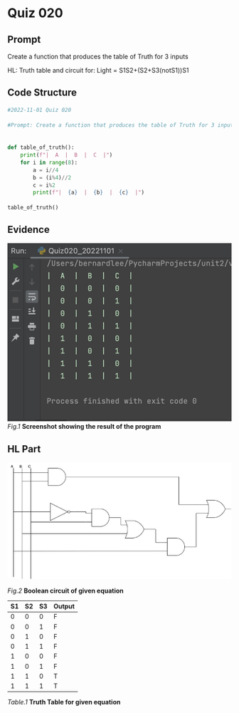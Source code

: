 # Quiz 020

## Prompt
Create a function that produces the table of Truth for 3 inputs


HL: Truth table and circuit for:
Light = S1S2+(S2+S3(notS1))S1

## Code Structure 
```.py
#2022-11-01 Quiz 020

#Prompt: Create a function that produces the table of Truth for 3 inputs


def table_of_truth():
    print(f"|  A  |  B  |  C  |")
    for i in range(8):
        a = i//4
        b = (i%4)//2
        c = i%2
        print(f"|  {a}  |  {b}  |  {c}  |")

table_of_truth()
```

## Evidence
![](/Assets/Quiz020_Evidence.jpg)
*Fig.1* **Screenshot showing the result of the program**

## HL Part
![](/Assets/Quiz020_Boolean.jpg)

*Fig.2* **Boolean circuit of given equation**

| S1  | S2  | S3  | Output |
|-----|-----|-----|--------|
| 0   | 0   | 0   | F      |
| 0   | 0   | 1   | F      |
| 0   | 1   | 0   | F      |
| 0   | 1   | 1   | F      |
| 1   | 0   | 0   | F      |
| 1   | 0   | 1   | F      |
| 1   | 1   | 0   | T      |
| 1   | 1   | 1   | T      |

*Table.1* **Truth Table for given equation**
